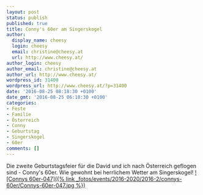 ```yaml
---
layout: post
status: publish
published: true
title: Conny's 60er am Singerskogel
author:
  display_name: cheesy
  login: cheesy
  email: christine@cheesy.at
  url: http://www.cheesy.at/
author_login: cheesy
author_email: christine@cheesy.at
author_url: http://www.cheesy.at/
wordpress_id: 31400
wordpress_url: http://www.cheesy.at/?p=31400
date: '2016-08-25 08:18:30 +0100'
date_gmt: '2016-08-25 06:18:30 +0100'
categories:
- Feste
- Familie
- Österreich
- Conny
- Geburtstag
- Singerskogel
- 60er
comments: []
---
```

Die zweite Geburtstagsfeier für die David und ich nach Österreich geflogen sind - Conny's 60er. Wie gewohnt bei herrlichem Wetter am Singerskogel!
[![Connys 60er-047]({% link _fotos/events/2016-2020/2016-2/connys-60er/Connys-60er-047.jpg %})](http://www.cheesy.at/fotos/events/connys-60er/)
